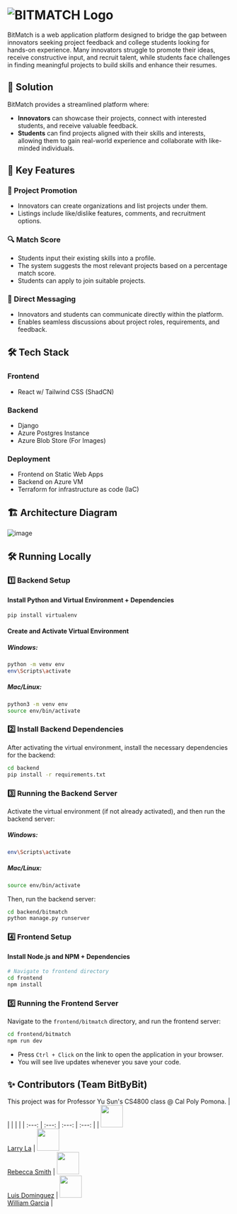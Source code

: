 # ![BITMATCH Logo](https://github.com/user-attachments/assets/86a9155c-f1ad-49d0-b01d-2580ee7b71a4)

BitMatch is a web application platform designed to bridge the gap between innovators seeking project feedback and college students looking for hands-on experience. Many innovators struggle to promote their ideas, receive constructive input, and recruit talent, while students face challenges in finding meaningful projects to build skills and enhance their resumes.

## 🚀 Solution

BitMatch provides a streamlined platform where:

- **Innovators** can showcase their projects, connect with interested students, and receive valuable feedback.
- **Students** can find projects aligned with their skills and interests, allowing them to gain real-world experience and collaborate with like-minded individuals.

## 🔑 Key Features

### 🎯 Project Promotion

- Innovators can create organizations and list projects under them.
- Listings include like/dislike features, comments, and recruitment options.

### 🔍 Match Score

- Students input their existing skills into a profile.
- The system suggests the most relevant projects based on a percentage match score.
- Students can apply to join suitable projects.

### 💬 Direct Messaging

- Innovators and students can communicate directly within the platform.
- Enables seamless discussions about project roles, requirements, and feedback.

## 🛠 Tech Stack

### Frontend

- React w/ Tailwind CSS (ShadCN)

### Backend

- Django
- Azure Postgres Instance
- Azure Blob Store (For Images)

### Deployment

- Frontend on Static Web Apps
- Backend on Azure VM
- Terraform for infrastructure as code (IaC)

## 🏗 Architecture Diagram

![image](https://github.com/user-attachments/assets/ab2ffb5f-9fe8-437f-8f8e-40358a914c7e)


## 🛠 Running Locally

### 1️⃣ **Backend Setup**

#### Install Python and Virtual Environment + Dependencies

```sh
pip install virtualenv
```

#### Create and Activate Virtual Environment

##### Windows:

```sh
python -m venv env
env\Scripts\activate
```

##### Mac/Linux:

```sh
python3 -m venv env
source env/bin/activate
```

### 2️⃣ **Install Backend Dependencies**

After activating the virtual environment, install the necessary dependencies for the backend:

```sh
cd backend
pip install -r requirements.txt
```

### 3️⃣ **Running the Backend Server**

Activate the virtual environment (if not already activated), and then run the backend server:

##### Windows:

```sh
env\Scripts\activate
```

##### Mac/Linux:

```sh
source env/bin/activate
```

Then, run the backend server:

```sh
cd backend/bitmatch
python manage.py runserver
```

### 4️⃣ **Frontend Setup**

#### Install Node.js and NPM + Dependencies

```sh
# Navigate to frontend directory
cd frontend
npm install
```

### 5️⃣ **Running the Frontend Server**

Navigate to the `frontend/bitmatch` directory, and run the frontend server:

```sh
cd frontend/bitmatch
npm run dev
```

- Press `Ctrl + Click` on the link to open the application in your browser.
- You will see live updates whenever you save your code.

## ✨ Contributors (Team BitByBit)

This project was for Professor Yu Sun's CS4800 class @ Cal Poly Pomona.
| | | | |
| :---: | :---: | :---: | :---: |
| <img width="50" src="https://avatars.githubusercontent.com/u/137100338?v=4"/></br>[Larry La](https://github.com/larrylaa) | <img width="50" src="https://avatars.githubusercontent.com/u/2145912?v=4"/></br>[Rebecca Smith](https://github.com/Rebeccals) | <img width="50" src="https://avatars.githubusercontent.com/u/118137779?v=4"/></br> [Luis Dominguez](https://github.com/luisd101) | <img width="50" src="https://avatars.githubusercontent.com/u/102125255?v=4"/></br>[William Garcia](https://github.com/ColumnSkunky) |
